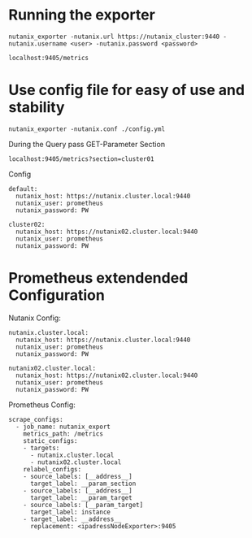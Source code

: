 
# Running the exporter

    nutanix_exporter -nutanix.url https://nutanix_cluster:9440 -nutanix.username <user> -nutanix.password <password>

    localhost:9405/metrics

# Use config file for easy of use and stability

    nutanix_exporter -nutanix.conf ./config.yml

During the Query pass GET-Parameter Section

    localhost:9405/metrics?section=cluster01


Config
```
default:
  nutanix_host: https://nutanix.cluster.local:9440
  nutanix_user: prometheus
  nutanix_password: PW

cluster02:
  nutanix_host: https://nutanix02.cluster.local:9440
  nutanix_user: prometheus
  nutanix_password: PW
```

# Prometheus extendended Configuration

Nutanix Config:
```
nutanix.cluster.local:
  nutanix_host: https://nutanix.cluster.local:9440
  nutanix_user: prometheus
  nutanix_password: PW

nutanix02.cluster.local:
  nutanix_host: https://nutanix02.cluster.local:9440
  nutanix_user: prometheus
  nutanix_password: PW
```

Prometheus Config:
```
scrape_configs:
  - job_name: nutanix_export
    metrics_path: /metrics
    static_configs:
    - targets:
      - nutanix.cluster.local
      - nutanix02.cluster.local
    relabel_configs:
    - source_labels: [__address__]
      target_label: __param_section
    - source_labels: [__address__]
      target_label: __param_target
    - source_labels: [__param_target]
      target_label: instance
    - target_label: __address__
      replacement: <ipadressNodeExporter>:9405
```


